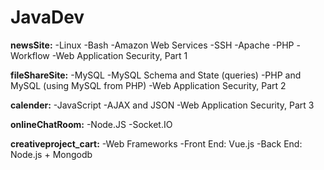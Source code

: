 # JavaDev

**newsSite:**
-Linux
-Bash
-Amazon Web Services
-SSH
-Apache
-PHP
-Workflow
-Web Application Security, Part 1

**fileShareSite:**
-MySQL 
-MySQL Schema and State (queries)
-PHP and MySQL (using MySQL from PHP)
-Web Application Security, Part 2

**calender:**
-JavaScript
-AJAX and JSON
-Web Application Security, Part 3

**onlineChatRoom:**
-Node.JS
-Socket.IO

**creativeproject_cart:**
-Web Frameworks
-Front End: Vue.js
-Back End: Node.js + Mongodb

